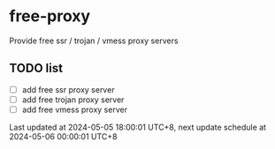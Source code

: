 
# free-proxy
Provide free ssr / trojan / vmess proxy servers


## TODO list
- [ ] add free ssr proxy server
- [ ] add free trojan proxy server
- [ ] add free vmess proxy server

Last updated at 2024-05-05 18:00:01 UTC+8, next update schedule at 2024-05-06 00:00:01 UTC+8

